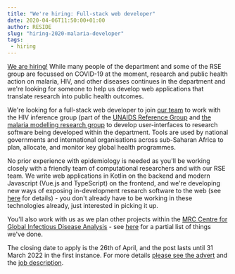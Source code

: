 ```yaml
---
title: "We're hiring: Full-stack web developer"
date: 2020-04-06T11:50:00+01:00
author: RESIDE
slug: "hiring-2020-malaria-developer"
tags:
 - hiring
---
```


[We are hiring!](https://www.imperial.ac.uk/jobs/description/MED01818/research-software-engineer-web-development/)  While many people of the department and some of the RSE group are focussed on COVID-19 at the moment, research and public health action on  malaria, HIV, and other diseases continues in the department and we're looking for someone to help us develop web applications that translate research into public health outcomes.

We're looking for a full-stack web developer to join [our team](/about/) to work with the HIV inference group (part of the [UNAIDS Reference Group](http://epidem.org/about-us-0) and [the malaria modelling research group](https://www.imperial.ac.uk/malaria-modelling) to develop user-interfaces to research software being developed within the department. Tools are used by national governments and international organisations across sub-Saharan Africa to plan, allocate, and monitor key global health programmes.

No prior experience with epidemiology is needed as you'll be working closely with a friendly team of computational researchers and with our RSE team.  We write web applications in Kotlin on the backend and modern Javascript (Vue.js and TypeScript) on the frontend, and we're developing new ways of exposing in-development research software to the web (see [here](https://reside-ic.github.io/blog/rslondonse-2020/) for details) - you don't already have to be working in these technologies already, just interested in picking it up.

You'll also work with us as we plan other projects within the [MRC Centre for Global Infectious Disease Analysis](https://www.imperial.ac.uk/mrc-global-infectious-disease-analysis) - see [here](https://reside-ic.github.io/projects/) for a partial list of things we've done.

The closing date to apply is the 26th of April, and the post lasts until 31 March 2022 in the first instance.  For more details [please see the advert](https://www.imperial.ac.uk/jobs/description/MED01818/research-software-engineer-web-development) and the [job description](https://www.imperial.ac.uk/jobs/description/MED01818/research-software-engineer-web-development/Job%2BDescription%2B-%2BResearch%2BSoftware%2BEngineer%2B.pdf).
